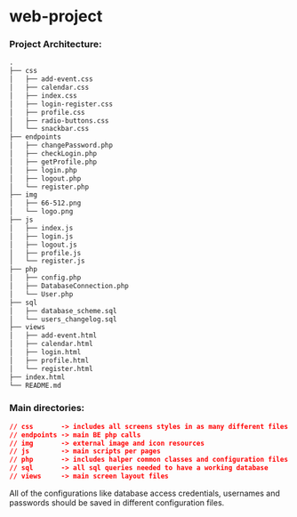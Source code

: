 # web-project

### Project Architecture:

```markdown
.
├── css
│   ├── add-event.css
│   ├── calendar.css
│   ├── index.css
│   ├── login-register.css
│   ├── profile.css
│   ├── radio-buttons.css
│   └── snackbar.css
├── endpoints
│   ├── changePassword.php
│   ├── checkLogin.php
│   ├── getProfile.php
│   ├── login.php
│   ├── logout.php
│   └── register.php
├── img
│   ├── 66-512.png
│   └── logo.png
├── js
│   ├── index.js
│   ├── login.js
│   ├── logout.js
│   ├── profile.js
│   └── register.js
├── php
│   ├── config.php
│   ├── DatabaseConnection.php
│   └── User.php
├── sql
│   ├── database_scheme.sql
│   └── users_changelog.sql
├── views
│   ├── add-event.html
│   ├── calendar.html
│   ├── login.html
│   ├── profile.html
│   └── register.html
├── index.html
└── README.md


```

### Main directories:

```json
// css       -> includes all screens styles in as many different files as possible
// endpoints -> main BE php calls
// img       -> external image and icon resources
// js        -> main scripts per pages
// php       -> includes halper common classes and configuration files
// sql		 -> all sql queries needed to have a working database
// views     -> main screen layout files
```

All of the configurations like database access credentials, usernames and passwords should be saved in different configuration files.


